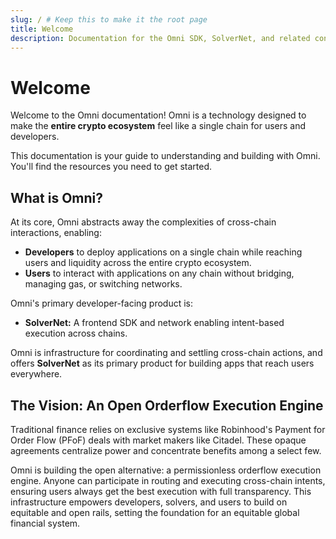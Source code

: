 ```yaml
---
slug: / # Keep this to make it the root page
title: Welcome
description: Documentation for the Omni SDK, SolverNet, and related concepts.
---
```


# Welcome

Welcome to the Omni documentation! Omni is a technology designed to make the **entire crypto ecosystem** feel like a single chain for users and developers.

This documentation is your guide to understanding and building with Omni. You'll find the resources you need to get started.

## What is Omni?

At its core, Omni abstracts away the complexities of cross-chain interactions, enabling:

*   **Developers** to deploy applications on a single chain while reaching users and liquidity across the entire crypto ecosystem.
*   **Users** to interact with applications on any chain without bridging, managing gas, or switching networks.

Omni's primary developer-facing product is:

*   **SolverNet:** A frontend SDK and network enabling intent-based execution across chains.

Omni is infrastructure for coordinating and settling cross-chain actions, and offers **SolverNet** as its primary product for building apps that reach users everywhere.

## The Vision: An Open Orderflow Execution Engine

Traditional finance relies on exclusive systems like Robinhood's Payment for Order Flow (PFoF) deals with market makers like Citadel. These opaque agreements centralize power and concentrate benefits among a select few.

Omni is building the open alternative: a permissionless orderflow execution engine. Anyone can participate in routing and executing cross-chain intents, ensuring users always get the best execution with full transparency. This infrastructure empowers developers, solvers, and users to build on equitable and open rails, setting the foundation for an equitable global financial system.
